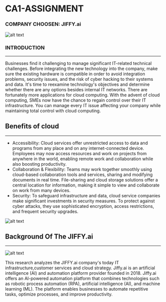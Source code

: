 # CA1-ASSIGNMENT 

### COMPANY CHOOSEN: JIFFY.ai 

![alt text]( https://encrypted-tbn0.gstatic.com/images?q=tbn:ANd9GcSFZvbWJ7kWjlKto5d2FqPg1n9jNgzoNjeYoKw0pZuX-n0DwuOWx0ODR4LZfnK6ihDz7rQ&usqp=CAU.png)

### **INTRODUCTION**
________________
Businesses find it challenging to manage significant IT-related technical challenges. Before integrating the new technology into the company, make sure the existing hardware is compatible in order to avoid integration problems, security issues, and the risk of cyber hacking to their systems and data. It's time to reexamine technology's objectives and determine whether there are any options besides internal IT networks. There are fortunately more applications for cloud computing. With the advent of cloud computing, SMEs now have the chance to regain control over their IT infrastructure. You can manage every IT issue affecting your company while maintaining total control with cloud computing.

## Benefits of cloud 
_____________________
- Accessibility: Cloud services offer unrestricted access to data and programs from any place and on any internet-connected device. Employees may now access resources 
  and work on projects from anywhere in the world, enabling remote work and collaboration while also boosting productivity.
- Collaboration & Flexibility: Teams may work together smoothly using cloud-based collaboration tools and services, sharing and modifying documents in real time. File-sharing and cloud storage solutions offer a central location for information, making it simple to view and collaborate on work from many devices.
- Security: To safeguard infrastructure and data, cloud service companies make significant investments in security measures. To protect against cyber attacks, they use sophisticated encryption, access restrictions, and frequent security upgrades. 
 

![alt text](https://tflive.wpenginepowered.com/wp-content/uploads/2020/01/benefits_of_cloud_computing.jpg)


## **Background Of The JIFFY.ai**
__________________________________
![alt text](https://static.crozdesk.com/web_app_library/providers/logos/000/008/508/box/jiffy.ai-1669210952-logo.png?1669210952.jpg)

This research analyzes the  JIFFY.ai company's  today IT infrastructure,customer services and cloud strategy. Jiffy.ai is an artificial intelligence (AI) and automation platform provider founded in 2018. Jiffy.ai offers an AI-powered automation platform that combines technologies such as robotic process automation (RPA), artificial intelligence (AI), and machine learning (ML). The platform enables businesses to automate repetitive tasks, optimize processes, and improve productivity.
